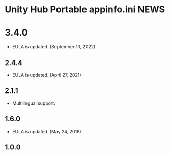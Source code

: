 # Unity Hub Portable appinfo.ini NEWS

# 3.4.0
- EULA is updated. (September 13, 2022)

## 2.4.4
- EULA is updated. (April 27, 2021)

## 2.1.1
- Multilingual support.

## 1.6.0
- EULA is updated. (May 24, 2018)

## 1.0.0
